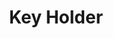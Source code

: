 ---
title: "Key Holder"
layout: single
author_profile: false
image: \assets\icon-autodesk-autocad.png
categories:
  - Engineer
tags:
  - Autocad
---